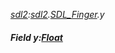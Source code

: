 _[sdl2](../../modules/sdl2/sdl2-module.md):[sdl2](../../modules/sdl2/sdl2-module.md).[SDL\_Finger](../../modules/sdl2/sdl2-sdl_finger.md).y_
##### Field y:[Float](../../modules/wonkey/wonkey-types-float.md)
